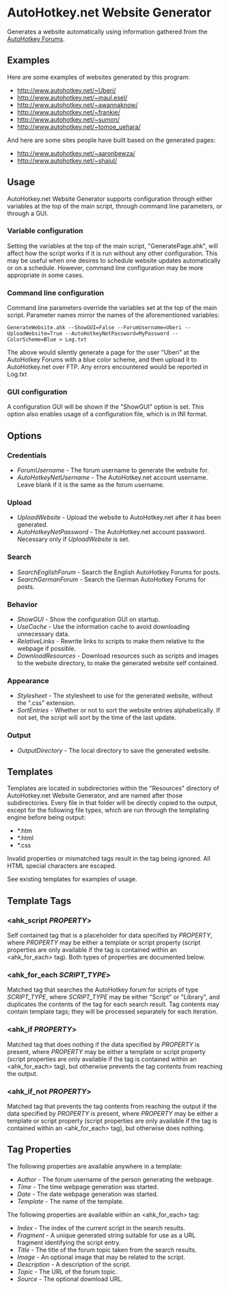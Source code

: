 AutoHotkey.net Website Generator
================================
Generates a website automatically using information gathered from the [AutoHotkey Forums].

Examples
--------

Here are some examples of websites generated by this program:

* http://www.autohotkey.net/~Uberi/
* http://www.autohotkey.net/~maul.esel/
* http://www.autohotkey.net/~awannaknow/
* http://www.autohotkey.net/~frankie/
* http://www.autohotkey.net/~sumon/
* http://www.autohotkey.net/~tomoe_uehara/

And here are some sites people have built based on the generated pages:

* http://www.autohotkey.net/~aaronbewza/
* http://www.autohotkey.net/~shajul/

Usage
-----

AutoHotkey.net Website Generator supports configuration through either variables at the top of the main script, through command line parameters, or through a GUI.

### Variable configuration

Setting the variables at the top of the main script, "GeneratePage.ahk", will affect how the script works if it is run without any other configuration. This may be useful when one desires to schedule website updates automatically or on a schedule. However, command line configuration may be more appropriate in some cases.

### Command line configuration

Command line parameters override the variables set at the top of the main script. Parameter names mirror the names of the aforementioned variables:

    GenerateWebsite.ahk --ShowGUI=False --ForumUsername=Uberi --UploadWebsite=True --AutoHotkeyNetPassword=MyPassword --ColorScheme=Blue > Log.txt

The above would silently generate a page for the user "Uberi" at the AutoHotkey Forums with a blue color scheme, and then upload it to AutoHotkey.net over FTP. Any errors encountered would be reported in Log.txt

### GUI configuration

A configuration GUI will be shown if the "ShowGUI" option is set. This option also enables usage of a configuration file, which is in INI format.

Options
-------

### Credentials
* _ForumUsername_ - The forum username to generate the website for.
* _AutoHotkeyNetUsername_ - The AutoHotkey.net account username. Leave blank if it is the same as the forum username.

### Upload
* _UploadWebsite_ - Upload the website to AutoHotkey.net after it has been generated.
* _AutoHotkeyNetPassword_ - The AutoHotkey.net account password. Necessary only if _UploadWebsite_ is set.

### Search
* _SearchEnglishForum_ - Search the English AutoHotkey Forums for posts.
* _SearchGermanForum_ - Search the German AutoHotkey Forums for posts.

### Behavior
* _ShowGUI_ - Show the configuration GUI on startup.
* _UseCache_ - Use the information cache to avoid downloading unnecessary data.
* _RelativeLinks_ - Rewrite links to scripts to make them relative to the webpage if possible.
* _DownloadResources_ - Download resources such as scripts and images to the website directory, to make the generated website self contained.

### Appearance
* _Stylesheet_ - The stylesheet to use for the generated website, without the ".css" extension.
* _SortEntries_ - Whether or not to sort the website entries alphabetically. If not set, the script will sort by the time of the last update.

### Output
* _OutputDirectory_ - The local directory to save the generated website.

Templates
---------

Templates are located in subdirectories within the "Resources" directory of AutoHotkey.net Website Generator, and are named after those subdirectories. Every file in that folder will be directly copied to the output, except for the following file types, which are run through the templating engine before being output:

* *.htm
* *.html
* *.css

Invalid properties or mismatched tags result in the tag being ignored. All HTML special characters are escaped.

See existing templates for examples of usage.

Template Tags
-------------

### &lt;ahk_script *PROPERTY*&gt;
Self contained tag that is a placeholder for data specified by *PROPERTY*, where *PROPERTY* may be either a template or script property (script properties are only available if the tag is contained within an <ahk_for_each> tag). Both types of properties are documented below.

### &lt;ahk_for_each *SCRIPT_TYPE*&gt;
Matched tag that searches the AutoHotkey forum for scripts of type *SCRIPT_TYPE*, where *SCRIPT_TYPE* may be either "Script" or "Library", and duplicates the contents of the tag for each search result. Tag contents may contain template tags; they will be processed separately for each iteration.

### &lt;ahk_if *PROPERTY*&gt;
Matched tag that does nothing if the data specified by *PROPERTY* is present, where *PROPERTY* may be either a template or script property (script properties are only available if the tag is contained within an <ahk_for_each> tag), but otherwise prevents the tag contents from reaching the output.

### &lt;ahk_if_not *PROPERTY*&gt;
Matched tag that prevents the tag contents from reaching the output if the data specified by *PROPERTY* is present, where *PROPERTY* may be either a template or script property (script properties are only available if the tag is contained within an <ahk_for_each> tag), but otherwise does nothing.

Tag Properties
--------------

The following properties are available anywhere in a template:

* _Author_ - The forum username of the person generating the webpage.
* _Time_ - The time webpage generation was started.
* _Date_ - The date webpage generation was started.
* _Template_ - The name of the template.

The following properties are available within an <ahk_for_each> tag:

* _Index_ - The index of the current script in the search results.
* _Fragment_ - A unique generated string suitable for use as a URL fragment identifying the script entry.
* _Title_ - The title of the forum topic taken from the search results.
* _Image_ - An optional image that may be related to the script.
* _Description_ - A description of the script.
* _Topic_ - The URL of the forum topic.
* _Source_ - The optional download URL.

[AutoHotkey Forums]: http://www.autohotkey.com/forum/